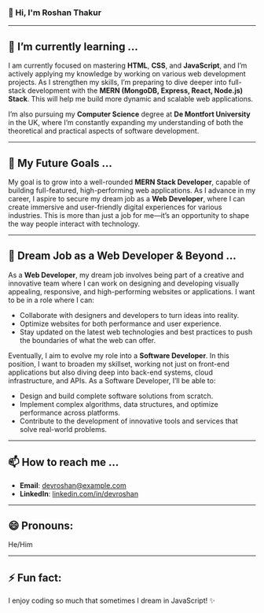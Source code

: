 
### 👋 Hi, I'm Roshan Thakur

---

## 🌱 I’m currently learning ...
I am currently focused on mastering **HTML**, **CSS**, and **JavaScript**, and I’m actively applying my knowledge by working on various web development projects. As I strengthen my skills, I’m preparing to dive deeper into full-stack development with the **MERN (MongoDB, Express, React, Node.js) Stack**. This will help me build more dynamic and scalable web applications.  
   
I’m also pursuing my **Computer Science** degree at **De Montfort University** in the UK, where I’m constantly expanding my understanding of both the theoretical and practical aspects of software development.

---

## 🎯 My Future Goals ...
My goal is to grow into a well-rounded **MERN Stack Developer**, capable of building full-featured, high-performing web applications. As I advance in my career, I aspire to secure my dream job as a **Web Developer**, where I can create immersive and user-friendly digital experiences for various industries. This is more than just a job for me—it’s an opportunity to shape the way people interact with technology.

---

## 💼 Dream Job as a Web Developer & Beyond ...
As a **Web Developer**, my dream job involves being part of a creative and innovative team where I can work on designing and developing visually appealing, responsive, and high-performing websites or applications. I want to be in a role where I can:
- Collaborate with designers and developers to turn ideas into reality.
- Optimize websites for both performance and user experience.
- Stay updated on the latest web technologies and best practices to push the boundaries of what the web can offer.

Eventually, I aim to evolve my role into a **Software Developer**. In this position, I want to broaden my skillset, working not just on front-end applications but also diving deep into back-end systems, cloud infrastructure, and APIs. As a Software Developer, I’ll be able to:
- Design and build complete software solutions from scratch.
- Implement complex algorithms, data structures, and optimize performance across platforms.
- Contribute to the development of innovative tools and services that solve real-world problems.

---

## 📫 How to reach me ...
- **Email**: [devroshan@example.com](mailto:softdev.roshanthakur.com)
- **LinkedIn**: [linkedin.com/in/devroshan](https://linkedin.com/in/devroshanthakur)

---

## 😄 Pronouns:
He/Him

---

## ⚡ Fun fact:
I enjoy coding so much that sometimes I dream in JavaScript! ✨

